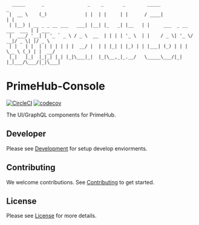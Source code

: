 ```
  _____      _                _    _       _        _____                      _      
 |  __ \    (_)              | |  | |     | |      / ____|                    | |     
 | |__) | __ _ _ __ ___   ___| |__| |_   _| |__   | |     ___  _ __  ___  ___ | | ___ 
 |  ___/ '__| | '_ ` _ \ / _ \  __  | | | | '_ \  | |    / _ \| '_ \/ __|/ _ \| |/ _ \
 | |   | |  | | | | | | |  __/ |  | | |_| | |_) | | |___| (_) | | | \__ \ (_) | |  __/
 |_|   |_|  |_|_| |_| |_|\___|_|  |_|\__,_|_.__/   \_____\___/|_| |_|___/\___/|_|\___|
```

# PrimeHub-Console

[![CircleCI](https://circleci.com/gh/InfuseAI/primehub-console.svg?style=shield)](https://circleci.com/gh/InfuseAI/primehub-console)
[![codecov](https://codecov.io/gh/InfuseAI/primehub-console/branch/master/graph/badge.svg?token=D395YX8K5Z)](https://codecov.io/gh/InfuseAI/primehub-console)

The UI/GraphQL components for PrimeHub.

## Developer

Please see [Development](DEVELOP.md) for setup develop enviorments.

## Contributing

We welcome contributions. See [Contributing](CONTRIBUTING.md) to get started.

## License

Please see [License](LICENSE) for more details.
